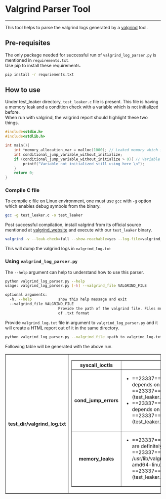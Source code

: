 # Valgrind Parser Tool
---
This tool helps to parse the valgrind logs generated by a [valgrind](http://valgrind.org/) tool.

## Pre-requisites
The only package needed for successful run of `valgrind_log_parser.py` is mentioned in `requirements.txt`. <br>
Use pip to install these requirements.
```bash
pip install -r requriements.txt
```

## How to use
Under test_leaker directory, `test_leaker.c` file is present. This file is having a memory leak and a condition check with a variable which is not initialized before. <br>
When run with valgrind, the valgrind report should highlight these two things.
```c
#include<stdio.h>
#include<stdlib.h>

int main(){
    int *memory_allocation_var = malloc(1000); // Leaked memory which is never freed
    int conditional_jump_variable_without_initialize;
    if (conditional_jump_variable_without_initialize > 0){ // Variable used without initialization
        printf("Variable not initialized still using here \n");
    }
    return 0;
}
```

### Compile C file
To compile c file on Linux environment, one must use `gcc` with `-g` option which enables debug symbols from the binary.
```bash
gcc -g test_leaker.c -o test_leaker
```
Post successful compilation, install valgrind from its official source mentioned at [valgrind_website](http://valgrind.org/) and execute with our `test_leaker` binary.
```bash
valgrind -v --leak-check=full --show-reachable=yes --log-file=valgrind_log.txt ./test_leaker
```
This will dump the valgrind logs in `valgrind_log.txt`

### Using `valgrind_log_parser.py`
The `--help` argument can help to understand how to use this parser.
```bash
python valgrind_log_parser.py --help
usage: valgrind_log_parser.py [-h] --valgrind_file VALGRIND_FILE

optional arguments:
  -h, --help            show this help message and exit
  --valgrind_file VALGRIND_FILE
                        Provide the path of the valgrind file. Files must be
                        of .txt format
```
Provide `valgrind_log.txt` file in argument to `valgrind_log_parser.py` and it will create a HTML report out of it in the same directory.
```bash
python valgrind_log_parser.py --valgrind_file <path to valgrind_log.txt file>
```
Following table will be generated with the above run.

<table bgcolor="white" style="width:100%" border="1">
<tr><th>test_dir/valgrind_log.txt</th>
    <td><table bgcolor="white" style="width:100%" border="1">
        <tr><th>syscall_ioctls</th>
        <td><ul></ul></td></tr><tr><th>cond_jump_errors</th><td><ul>
            <li>==23337== Conditional jump or move depends on uninitialised value(s) <br>==23337==    at 0x400580: main (test_leaker.c:7) <br></li>
            <li>==23337== Conditional jump or move depends on uninitialised value(s) <br>==23337==    at 0x400580: main (test_leaker.c:7) <br></li></ul></td></tr>
        <tr><th>memory_leaks</th>
            <td><ul><li>==23337== 1,000 bytes in 1 blocks are definitely lost in loss record 1 of 1 <br>==23337==    at 0x4C2DB8F: malloc (in /usr/lib/valgrind/vgpreload_memcheck-amd64-linux.so) <br>==23337==    by 0x400577: main (test_leaker.c:5) <br></li></ul></td>
        </tr>
    </table></td></tr>
</table>

